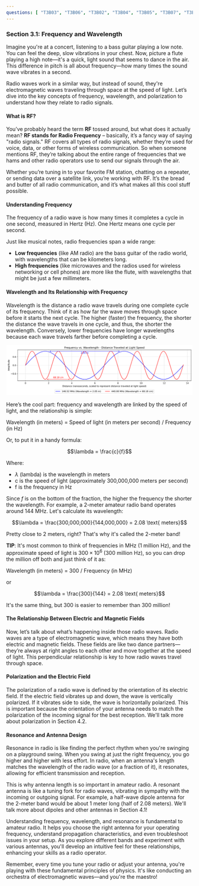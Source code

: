 ```yaml
---
questions: [ "T3B03", "T3B06", "T3B02", "T3B04", "T3B05", "T3B07", "T3B11", "T5C06", "T5C07", "T3B01" ]
---
```


### Section 3.1: Frequency and Wavelength

Imagine you're at a concert, listening to a bass guitar playing a low note. You can feel the deep, slow vibrations in your chest. Now, picture a flute playing a high note—it's a quick, light sound that seems to dance in the air. This difference in pitch is all about frequency—how many times the sound wave vibrates in a second.

Radio waves work in a similar way, but instead of sound, they're electromagnetic waves traveling through space at the speed of light. Let’s dive into the key concepts of frequency, wavelength, and polarization to understand how they relate to radio signals.

#### What is RF?

You’ve probably heard the term **RF** tossed around, but what does it actually mean? **RF stands for Radio Frequency** – basically, it’s a fancy way of saying "radio signals." RF covers all types of radio signals, whether they’re used for voice, data, or other forms of wireless communication. So when someone mentions RF, they’re talking about the entire range of frequencies that we hams and other radio operators use to send our signals through the air.

Whether you’re tuning in to your favorite FM station, chatting on a repeater, or sending data over a satellite link, you’re working with RF. It’s the bread and butter of all radio communication, and it’s what makes all this cool stuff possible.

#### Understanding Frequency

The frequency of a radio wave is how many times it completes a cycle in one second, measured in Hertz (Hz). One Hertz means one cycle per second.

Just like musical notes, radio frequencies span a wide range:

- **Low frequencies** (like AM radio) are the bass guitar of the radio world, with wavelengths that can be kilometers long.
- **High frequencies** (like microwaves and the radios used for wireless networking or cell phones) are more like the flute, with wavelengths that might be just a few millimeters.

#### Wavelength and Its Relationship with Frequency

Wavelength is the distance a radio wave travels during one complete cycle of its frequency. Think of it as how far the wave moves through space before it starts the next cycle. The higher (faster) the frequency, the shorter the distance the wave travels in one cycle, and thus, the shorter the wavelength. Conversely, lower frequencies have longer wavelengths because each wave travels farther before completing a cycle.

![Frequency vs. Wavelength - Distance Traveled at Light Speed](../../../images/freq_vs_wavelen_dualband.svg)

Here’s the cool part: frequency and wavelength are linked by the speed of light, and the relationship is simple:

Wavelength (in meters) = Speed of light (in meters per second) / Frequency (in Hz)

Or, to put it in a handy formula:

$$\lambda = \frac{c}{f}$$

Where:
- $\lambda$ (lambda) is the wavelength in meters
- c is the speed of light (approximately 300,000,000 meters per second)
- f is the frequency in Hz

Since $f$ is on the bottom of the fraction, the higher the frequency the shorter the wavelength. For example, a 2-meter amateur radio band operates around 144 MHz. Let's calculate its wavelength:

$$\lambda = \frac{300,000,000}{144,000,000} = 2.08 \text{ meters}$$

Pretty close to 2 meters, right? That's why it's called the 2-meter band!

**TIP**: It's most common to think of frequencies in MHz (1 million Hz), and the approximate speed of light is $300\times10^6$ (300 million Hz), so you can drop the million off both and just think of it as:

Wavelength (in meters) = 300 / Frequency (in MHz)

or

$$\lambda = \frac{300}{144} = 2.08 \text{ meters}$$

It's the same thing, but 300 is easier to remember than 300 million!

#### The Relationship Between Electric and Magnetic Fields

Now, let’s talk about what’s happening inside those radio waves. Radio waves are a type of electromagnetic wave, which means they have both electric and magnetic fields. These fields are like two dance partners—they’re always at right angles to each other and move together at the speed of light. This perpendicular relationship is key to how radio waves travel through space.

#### Polarization and the Electric Field

The polarization of a radio wave is defined by the orientation of its electric field. If the electric field vibrates up and down, the wave is vertically polarized. If it vibrates side to side, the wave is horizontally polarized. This is important because the orientation of your antenna needs to match the polarization of the incoming signal for the best reception. We'll talk more about polarization in Section 4.2.

#### Resonance and Antenna Design

Resonance in radio is like finding the perfect rhythm when you're swinging on a playground swing. When you swing at just the right frequency, you go higher and higher with less effort. In radio, when an antenna's length matches the wavelength of the radio wave (or a fraction of it), it resonates, allowing for efficient transmission and reception.

This is why antenna length is so important in amateur radio. A resonant antenna is like a tuning fork for radio waves, vibrating in sympathy with the incoming or outgoing signal. For example, a half-wave dipole antenna for the 2-meter band would be about 1 meter long (half of 2.08 meters). We'll talk more about dipoles and other antennas in Section 4.1!

Understanding frequency, wavelength, and resonance is fundamental to amateur radio. It helps you choose the right antenna for your operating frequency, understand propagation characteristics, and even troubleshoot issues in your setup. As you explore different bands and experiment with various antennas, you'll develop an intuitive feel for these relationships, enhancing your skills as a radio operator.

Remember, every time you tune your radio or adjust your antenna, you're playing with these fundamental principles of physics. It's like conducting an orchestra of electromagnetic waves—and you're the maestro!
